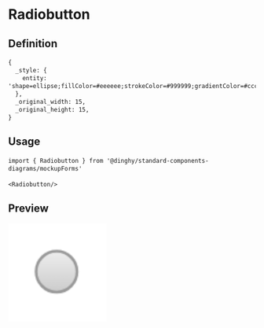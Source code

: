 # Radiobutton

## Definition

```
{
  _style: { 
    entity: 'shape=ellipse;fillColor=#eeeeee;strokeColor=#999999;gradientColor=#cccccc;html=1;align=left;spacingLeft=4;fontSize=17;fontColor=#666666;labelPosition=right;shadow=0;',
  },
  _original_width: 15,
  _original_height: 15,
}
```

## Usage

```
import { Radiobutton } from '@dinghy/standard-components-diagrams/mockupForms'

<Radiobutton/>
```

## Preview

<img src="./radiobutton.png" width="200"/>

